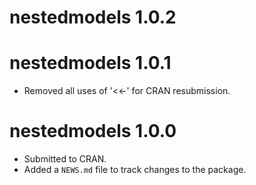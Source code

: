 # nestedmodels 1.0.2

# nestedmodels 1.0.1

* Removed all uses of '<<-' for CRAN resubmission.

# nestedmodels 1.0.0

* Submitted to CRAN.
* Added a `NEWS.md` file to track changes to the package.
